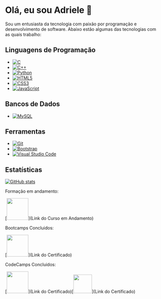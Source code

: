 # Olá, eu sou Adriele 👋

Sou um entusiasta da tecnologia com paixão por programação e desenvolvimento de software. Abaixo estão algumas das tecnologias com as quais trabalho:

## Linguagens de Programação
- [![C](https://img.shields.io/badge/C-00599C?style=flat-square&logo=c&logoColor=white)](https://github.com/adriele07) 
- [![C++](https://img.shields.io/badge/C++-00599C?style=flat-square&logo=c%2B%2B&logoColor=white)](https://github.com/adriele07)
- [![Python](https://img.shields.io/badge/Python-3776AB?style=flat-square&logo=python&logoColor=white)](https://github.com/adriele07) 
- [![HTML5](https://img.shields.io/badge/HTML5-E34F26?style=flat-square&logo=html5&logoColor=white)](https://github.com/adriele07) 
- [![CSS3](https://img.shields.io/badge/CSS3-1572B6?style=flat-square&logo=css3&logoColor=white)](https://github.com/adriele07) 
- [![JavaScript](https://img.shields.io/badge/JavaScript-F7DF1E?style=flat-square&logo=javascript&logoColor=black)](https://github.com/adriele07) 

## Bancos de Dados
- [![MySQL](https://img.shields.io/badge/MySQL-4479A1?style=flat-square&logo=mysql&logoColor=white)](https://github.com/adriele07) 

## Ferramentas
- [![Git](https://img.shields.io/badge/Git-F05032?style=flat-square&logo=git&logoColor=white)](https://github.com/adriele07) 
- [![Bootstrap](https://img.shields.io/badge/Bootstrap-563D7C?style=flat-square&logo=bootstrap&logoColor=white)](https://github.com/adriele07) 
- [![Visual Studio Code](https://img.shields.io/badge/Visual_Studio_Code-007ACC?style=flat-square&logo=visual-studio-code&logoColor=white)](https://github.com/adriele07) 

## Estatísticas

[![GitHub stats](https://github-readme-stats.vercel.app/api?username=adriele07&show_icons=true&theme=radical&count_private=true&include_all_commits=true)](https://github.com/adriele07)

Formação em andamento:

[<img src="https://hermes.dio.me/tracks/aa71615b-e701-4cec-bb64-71ba6974c5fe.png" width="70">](Link do Curso em Andamento)

Bootcamps Concluidos:

[<img src="https://hermes.dio.me/tracks/608ecefd-1d10-42ea-9f58-3e7a4548ab3e.png" width="70">](Link do Certificado)

CodeCamps Concluidos:

[<img src="https://hermes.dio.me/tracks/e3092c08-98c4-4131-aec1-f3affe6db45d.png" width="70">](Link do Certificado)[<img src="https://hermes.dio.me/tracks/cc708075-49ef-4974-85ca-c9a33a19e32d.png" width="60">](Link do Certificado)
